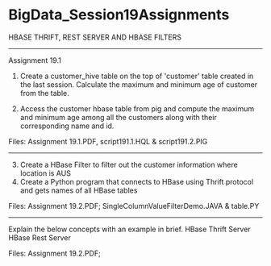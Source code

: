 # BigData_Session19Assignments
HBASE THRIFT, REST SERVER AND HBASE FILTERS


-------------------------------------------------------------------------------------------
Assignment 19.1

1. Create a customer_hive table on the top of 'customer' table created in the last session.
Calculate the maximum and minimum age of customer from the table.

2. Access the customer hbase table from pig and compute the maximum and minimum age
among all the customers along with their corresponding name and id.

Files: Assignment 19.1.PDF, script191.1.HQL & script191.2.PIG

-------------------------------------------------------------------------------------------

3. Create a HBase Filter to filter out the customer information where location is AUS
4. Create a Python program that connects to HBase using Thrift protocol and gets names of all HBase tables

Files: Assignment 19.2.PDF; SingleColumnValueFilterDemo.JAVA & table.PY

-------------------------------------------------------------------------------------

Explain the below concepts with an example in brief.
HBase Thrift Server
HBase Rest Server

Files: Assignment 19.2.PDF;
